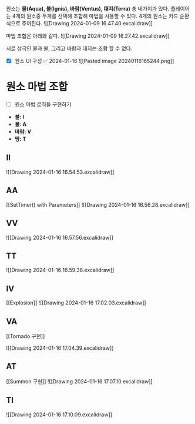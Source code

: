 원소는 **물(Aqua), 불(Ignis), 바람(Ventus), 대지(Terra)** 총 네가지가 있다.
플레이어는 4개의 원소중 두개를 선택해 조합해 마법을 사용할 수 있다.
4개의 원소는 카드 순환식으로 주어진다.
![[Drawing 2024-01-09 16.47.40.excalidraw]]

마법 조합은 아래와 같다.
![[Drawing 2024-01-09 16.27.42.excalidraw]]

서로 상극인 물과 불, 그리고 바람과 대지는 조합 할 수 없다.

- [x] 원소 UI 구성 ✅ 2024-01-16
![[Pasted image 20240116165244.png]]

# 원소 마법 조합
- [ ] 원소 마법 로직들 구현하기
- **불: I**
- **물: A**
- **바람: V**
- **땅: T**
## II

![[Drawing 2024-01-16 16.54.53.excalidraw]]
## AA
[[SetTimer() with Parameters]]
![[Drawing 2024-01-16 16.56.28.excalidraw]]
## VV
![[Drawing 2024-01-16 16.57.56.excalidraw]]
## TT
![[Drawing 2024-01-16 16.59.38.excalidraw]]
## IV
[[Explosion]]
![[Drawing 2024-01-16 17.02.03.excalidraw]]
## VA
[[Tornado 구현]]

![[Drawing 2024-01-16 17.04.39.excalidraw]]
## AT
[[Summon 구현]]
![[Drawing 2024-01-16 17.07.10.excalidraw]]
## TI
![[Drawing 2024-01-16 17.10.09.excalidraw]]
